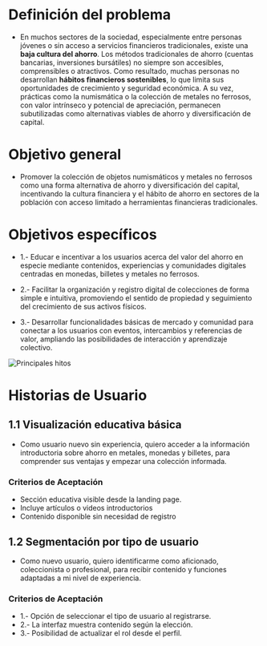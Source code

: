 # Definición del problema
- En muchos sectores de la sociedad, especialmente entre personas jóvenes o sin acceso a servicios financieros tradicionales, existe una **baja cultura del ahorro**. Los métodos tradicionales de ahorro (cuentas bancarias, inversiones bursátiles) no siempre son accesibles, comprensibles o atractivos. Como resultado, muchas personas no desarrollan **hábitos financieros sostenibles**, lo que limita sus oportunidades de crecimiento y seguridad económica. A su vez, prácticas como la numismática o la colección de metales no ferrosos, con valor intrínseco y potencial de apreciación, permanecen subutilizadas como alternativas viables de ahorro y diversificación de capital.
# Objetivo general 
- Promover la colección de objetos numismáticos y metales no ferrosos como una forma alternativa de ahorro y diversificación del capital, incentivando la cultura financiera y el hábito de ahorro en sectores de la población con acceso limitado a herramientas financieras tradicionales.

# Objetivos específicos
- 1.- Educar e incentivar a los usuarios acerca del valor del ahorro en especie mediante contenidos, experiencias y comunidades digitales centradas en monedas, billetes y metales no ferrosos.

- 2.- Facilitar la organización y registro digital de colecciones de forma simple e intuitiva, promoviendo el sentido de propiedad y seguimiento del crecimiento de sus activos físicos.

- 3.- Desarrollar funcionalidades básicas de mercado y comunidad para conectar a los usuarios con eventos, intercambios y referencias de valor, ampliando las posibilidades de interacción y aprendizaje colectivo.

![Principales hitos](https://drive.google.com/uc?export=view&id=1_XYcaQYM7PQy5MIDj5lypB2lzE2MXzhN)

# Historias de Usuario

## 1.1 Visualización educativa básica
- Como usuario nuevo sin experiencia, quiero acceder a la información introductoria sobre ahorro en metales, monedas y billetes, para comprender sus ventajas y empezar una colección informada.
### Criterios de Aceptación
- Sección educativa visible desde la landing page.
- Incluye artículos o videos introductorios
- Contenido disponible sin necesidad de registro

## 1.2 Segmentación por tipo de usuario
- Como nuevo usuario, quiero identificarme como aficionado, coleccionista o profesional, para recibir contenido y funciones adaptadas a mi nivel de experiencia.
### Criterios de Aceptación
- 1.- Opción de seleccionar el tipo de usuario al registrarse.
- 2.- La interfaz muestra contenido según la elección.
- 3.- Posibilidad de actualizar el rol desde el perfil.
